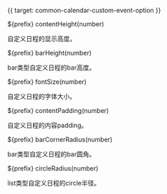 {{ target: common-calendar-custom-event-option }}

${prefix} contentHeight(number)

自定义日程的显示高度。

${prefix} barHeight(number)

bar类型自定义日程的bar高度。

${prefix} fontSize(number)

自定义日程的字体大小。

${prefix} contentPadding(number)

自定义日程的内容padding。

${prefix} barCornerRadius(number)

bar类型自定义日程的bar圆角。

${prefix} circleRadius(number)

list类型自定义日程的circle半径。

